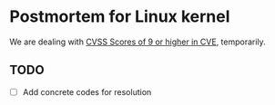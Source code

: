 # Postmortem for Linux kernel

We are dealing with [CVSS Scores of 9 or higher in CVE](https://www.cvedetails.com/vulnerability-list/vendor_id-33/product_id-47/Linux-Linux-Kernel.html), temporarily.

## TODO

* [ ] Add concrete codes for resolution
